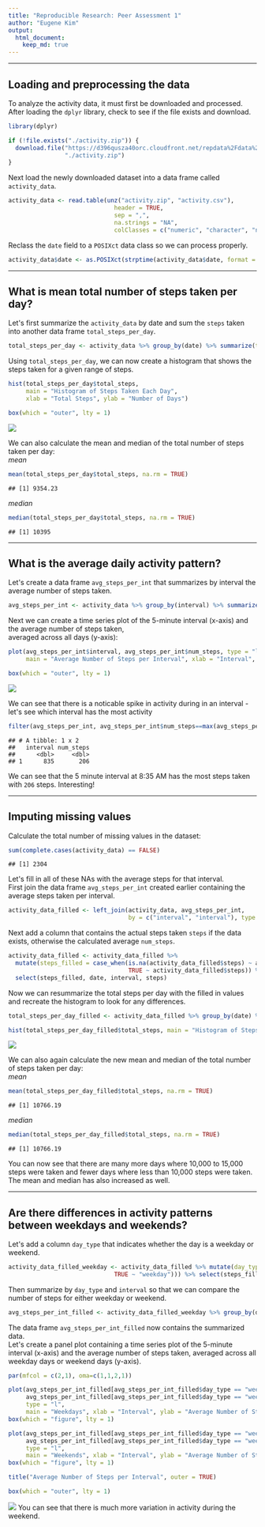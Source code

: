 ```yaml
---
title: "Reproducible Research: Peer Assessment 1"
author: "Eugene Kim"
output: 
  html_document:
    keep_md: true
---
```

***
## Loading and preprocessing the data
To analyze the activity data, it must first be downloaded and processed.  
After loading the `dplyr` library, check to see if the file exists and download.  


```r
library(dplyr)

if (!file.exists("./activity.zip")) {
  download.file("https://d396qusza40orc.cloudfront.net/repdata%2Fdata%2Factivity.zip", 
                "./activity.zip")
}
```
Next load the newly downloaded dataset into a data frame called `activity_data`.

```r
activity_data <- read.table(unz("activity.zip", "activity.csv"), 
                              header = TRUE, 
                              sep = ",",
                              na.strings = "NA", 
                              colClasses = c("numeric", "character", "numeric"))
```
Reclass the `date` field to a `POSIXct` data class so we can process properly.

```r
activity_data$date <- as.POSIXct(strptime(activity_data$date, format = "%Y-%m-%d", tz = "UTC"))
```
***
## What is mean total number of steps taken per day?
Let's first summarize the `activity_data` by date and sum the `steps` taken into another data frame `total_steps_per_day`.

```r
total_steps_per_day <- activity_data %>% group_by(date) %>% summarize(total_steps = sum(steps, na.rm = TRUE))
```
Using `total_steps_per_day`, we can now create a histogram that shows the steps taken for a given range of steps.  

```r
hist(total_steps_per_day$total_steps, 
     main = "Histogram of Steps Taken Each Day", 
     xlab = "Total Steps", ylab = "Number of Days")

box(which = "outer", lty = 1)
```

![](PA1_template_files/figure-html/unnamed-chunk-5-1.png)<!-- -->

We can also calculate the mean and median of the total number of steps taken per day:  
*mean*

```r
mean(total_steps_per_day$total_steps, na.rm = TRUE)
```

```
## [1] 9354.23
```
*median*

```r
median(total_steps_per_day$total_steps, na.rm = TRUE)
```

```
## [1] 10395
```

***
## What is the average daily activity pattern?
Let's create a data frame `avg_steps_per_int` that summarizes by interval the average number of steps taken.  

```r
avg_steps_per_int <- activity_data %>% group_by(interval) %>% summarize(num_steps = mean(steps, na.rm = TRUE))
```
Next we can create a time series plot of the 5-minute interval (x-axis) and the average number of steps taken,  
averaged across all days (y-axis):

```r
plot(avg_steps_per_int$interval, avg_steps_per_int$num_steps, type = "l", 
     main = "Average Number of Steps per Interval", xlab = "Interval", ylab = "Average Number of Steps")

box(which = "outer", lty = 1)
```

![](PA1_template_files/figure-html/unnamed-chunk-9-1.png)<!-- -->

We can see that there is a noticable spike in activity during in an interval - let's see which interval has the most activity

```r
filter(avg_steps_per_int, avg_steps_per_int$num_steps==max(avg_steps_per_int$num_steps))
```

```
## # A tibble: 1 x 2
##   interval num_steps
##      <dbl>     <dbl>
## 1      835       206
```

We can see that the 5 minute interval at 8:35 AM has the most steps taken with `206` steps.  Interesting!

***
## Imputing missing values
Calculate the total number of missing values in the dataset:

```r
sum(complete.cases(activity_data) == FALSE)
```

```
## [1] 2304
```

Let's fill in all of these NAs with the average steps for that interval.  
First join the data frame `avg_steps_per_int` created earlier containing the average steps taken per interval.

```r
activity_data_filled <- left_join(activity_data, avg_steps_per_int, 
                                  by = c("interval", "interval"), type = "left", match = "all")
```

Next add a column that contains the actual steps taken `steps` if the data exists, otherwise the calculated average `num_steps`.  

```r
activity_data_filled <- activity_data_filled %>% 
  mutate(steps_filled = case_when(is.na(activity_data_filled$steps) ~ activity_data_filled$num_steps, 
                                  TRUE ~ activity_data_filled$steps)) %>% 
  select(steps_filled, date, interval, steps)
```

Now we can resummarize the total steps per day with the filled in values and recreate the histogram to look for any differences.

```r
total_steps_per_day_filled <- activity_data_filled %>% group_by(date) %>% summarize(total_steps = sum(steps_filled, na.rm = TRUE))

hist(total_steps_per_day_filled$total_steps, main = "Histogram of Steps Taken Each Day", sub = "(NAs filled with interval mean)", xlab = "Total Steps", ylab = "Number of Days")
```

![](PA1_template_files/figure-html/unnamed-chunk-14-1.png)<!-- -->

We can also again calculate the new mean and median of the total number of steps taken per day:  
*mean*

```r
mean(total_steps_per_day_filled$total_steps, na.rm = TRUE)
```

```
## [1] 10766.19
```
*median*

```r
median(total_steps_per_day_filled$total_steps, na.rm = TRUE)
```

```
## [1] 10766.19
```

You can now see that there are many more days where 10,000 to 15,000 steps were taken and fewer days where less than 10,000 steps were taken.  The mean and median has also increased as well.

***
## Are there differences in activity patterns between weekdays and weekends?
Let's add a column `day_type` that indicates whether the day is a weekday or weekend.

```r
activity_data_filled_weekday <- activity_data_filled %>% mutate(day_type = as.factor(case_when(weekdays(activity_data_filled$date) == c("Saturday", "Sunday") ~ "weekend",
                              TRUE ~ "weekday"))) %>% select(steps_filled, date, interval, steps, day_type)
```

Then summarize by `day_type` and `interval` so that we can compare the number of steps for either weekday or weekend.

```r
avg_steps_per_int_filled <- activity_data_filled_weekday %>% group_by(day_type, interval) %>% summarize(num_steps = mean(steps_filled, na.rm = TRUE))
```

The data frame `avg_steps_per_int_filled` now contains the summarized data.  
Let's create a panel plot containing a time series plot of the 5-minute interval (x-axis) and the average number of steps taken, averaged across all weekday days or weekend days (y-axis).

```r
par(mfcol = c(2,1), oma=c(1,1,2,1))

plot(avg_steps_per_int_filled[avg_steps_per_int_filled$day_type == "weekday",]$interval, 
     avg_steps_per_int_filled[avg_steps_per_int_filled$day_type == "weekday",]$num_steps, 
     type = "l", 
     main = "Weekdays", xlab = "Interval", ylab = "Average Number of Steps")
box(which = "figure", lty = 1)

plot(avg_steps_per_int_filled[avg_steps_per_int_filled$day_type == "weekend",]$interval, 
     avg_steps_per_int_filled[avg_steps_per_int_filled$day_type == "weekend",]$num_steps, 
     type = "l", 
     main = "Weekends", xlab = "Interval", ylab = "Average Number of Steps")
box(which = "figure", lty = 1)

title("Average Number of Steps per Interval", outer = TRUE)

box(which = "outer", lty = 1)
```

![](PA1_template_files/figure-html/unnamed-chunk-19-1.png)<!-- -->
You can see that there is much more variation in activity during the weekend.

